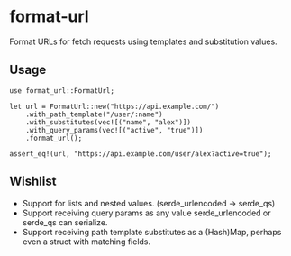 # format-url

Format URLs for fetch requests using templates and substitution values.

## Usage

```
use format_url::FormatUrl;

let url = FormatUrl::new("https://api.example.com/")
    .with_path_template("/user/:name")
    .with_substitutes(vec![("name", "alex")])
    .with_query_params(vec![("active", "true")])
    .format_url();

assert_eq!(url, "https://api.example.com/user/alex?active=true");
```

## Wishlist

- Support for lists and nested values. (serde_urlencoded -> serde_qs)
- Support receiving query params as any value serde_urlencoded or serde_qs can serialize.
- Support receiving path template substitutes as a (Hash)Map, perhaps even a struct with
  matching fields.
